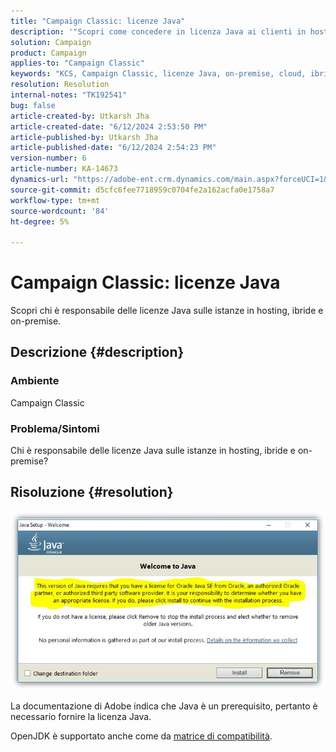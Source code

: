 ```yaml
---
title: "Campaign Classic: licenze Java"
description: '"Scopri come concedere in licenza Java ai clienti in hosting, ibridi o on-premise".'
solution: Campaign
product: Campaign
applies-to: "Campaign Classic"
keywords: "KCS, Campaign Classic, licenze Java, on-premise, cloud, ibrido"
resolution: Resolution
internal-notes: "TK192541"
bug: false
article-created-by: Utkarsh Jha
article-created-date: "6/12/2024 2:53:50 PM"
article-published-by: Utkarsh Jha
article-published-date: "6/12/2024 2:54:23 PM"
version-number: 6
article-number: KA-14673
dynamics-url: "https://adobe-ent.crm.dynamics.com/main.aspx?forceUCI=1&pagetype=entityrecord&etn=knowledgearticle&id=c0785590-cb28-ef11-840a-00224808decd"
source-git-commit: d5cfc6fee7718959c0704fe2a162acfa0e1758a7
workflow-type: tm+mt
source-wordcount: '84'
ht-degree: 5%

---
```


# Campaign Classic: licenze Java


Scopri chi è responsabile delle licenze Java sulle istanze in hosting, ibride e on-premise.

## Descrizione {#description}


### Ambiente

Campaign Classic

### Problema/Sintomi

Chi è responsabile delle licenze Java sulle istanze in hosting, ibride e on-premise?


## Risoluzione {#resolution}


![](assets/5ccf7221-f327-ef11-840b-6045bd0065b6.png)

La documentazione di Adobe indica che Java è un prerequisito, pertanto è necessario fornire la licenza Java.

OpenJDK è supportato anche come da [matrice di compatibilità](https://experienceleague.adobe.com/docs/campaign-classic/using/release-notes/compatibility-matrix.html).
